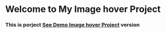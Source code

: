 # Welcome to My Image hover Project

<h3> This is porject <a href="https://image-hover-animation-beknur.netlify.app/">See Demo Image hover Project</a> version </h3>
